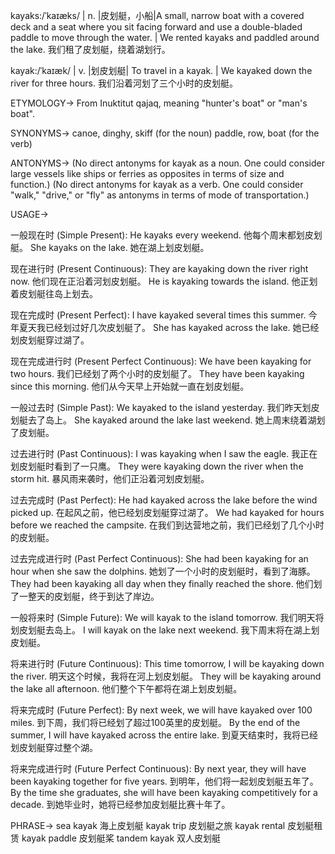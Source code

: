 kayaks:/ˈkaɪæks/ | n. |皮划艇，小船|A small, narrow boat with a covered deck and a seat where you sit facing forward and use a double-bladed paddle to move through the water. |  We rented kayaks and paddled around the lake. 我们租了皮划艇，绕着湖划行。

kayak:/ˈkaɪæk/ | v. |划皮划艇| To travel in a kayak. | We kayaked down the river for three hours. 我们沿着河划了三个小时的皮划艇。


ETYMOLOGY->
From Inuktitut qajaq, meaning "hunter's boat" or "man's boat".

SYNONYMS->
canoe, dinghy, skiff (for the noun)
paddle, row, boat (for the verb)

ANTONYMS->
(No direct antonyms for kayak as a noun. One could consider large vessels like ships or ferries as opposites in terms of size and function.)
(No direct antonyms for kayak as a verb.  One could consider "walk," "drive," or "fly" as antonyms in terms of mode of transportation.)

USAGE->

一般现在时 (Simple Present):
He kayaks every weekend.  他每个周末都划皮划艇。
She kayaks on the lake. 她在湖上划皮划艇。

现在进行时 (Present Continuous):
They are kayaking down the river right now. 他们现在正沿着河划皮划艇。
He is kayaking towards the island. 他正划着皮划艇往岛上划去。

现在完成时 (Present Perfect):
I have kayaked several times this summer.  今年夏天我已经划过好几次皮划艇了。
She has kayaked across the lake. 她已经划皮划艇穿过湖了。

现在完成进行时 (Present Perfect Continuous):
We have been kayaking for two hours. 我们已经划了两个小时的皮划艇了。
They have been kayaking since this morning. 他们从今天早上开始就一直在划皮划艇。


一般过去时 (Simple Past):
We kayaked to the island yesterday. 我们昨天划皮划艇去了岛上。
She kayaked around the lake last weekend. 她上周末绕着湖划了皮划艇。


过去进行时 (Past Continuous):
I was kayaking when I saw the eagle. 我正在划皮划艇时看到了一只鹰。
They were kayaking down the river when the storm hit. 暴风雨来袭时，他们正沿着河划皮划艇。

过去完成时 (Past Perfect):
He had kayaked across the lake before the wind picked up. 在起风之前，他已经划皮划艇穿过湖了。
We had kayaked for hours before we reached the campsite.  在我们到达营地之前，我们已经划了几个小时的皮划艇。

过去完成进行时 (Past Perfect Continuous):
She had been kayaking for an hour when she saw the dolphins. 她划了一个小时的皮划艇时，看到了海豚。
They had been kayaking all day when they finally reached the shore.  他们划了一整天的皮划艇，终于到达了岸边。


一般将来时 (Simple Future):
We will kayak to the island tomorrow. 我们明天将划皮划艇去岛上。
I will kayak on the lake next weekend. 我下周末将在湖上划皮划艇。

将来进行时 (Future Continuous):
This time tomorrow, I will be kayaking down the river. 明天这个时候，我将在河上划皮划艇。
They will be kayaking around the lake all afternoon. 他们整个下午都将在湖上划皮划艇。

将来完成时 (Future Perfect):
By next week, we will have kayaked over 100 miles. 到下周，我们将已经划了超过100英里的皮划艇。
By the end of the summer, I will have kayaked across the entire lake. 到夏天结束时，我将已经划皮划艇穿过整个湖。

将来完成进行时 (Future Perfect Continuous):
By next year, they will have been kayaking together for five years. 到明年，他们将一起划皮划艇五年了。
By the time she graduates, she will have been kayaking competitively for a decade. 到她毕业时，她将已经参加皮划艇比赛十年了。



PHRASE->
sea kayak 海上皮划艇
kayak trip 皮划艇之旅
kayak rental 皮划艇租赁
kayak paddle 皮划艇桨
tandem kayak 双人皮划艇
